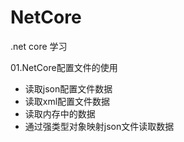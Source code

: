 # NetCore
.net core 学习

01.NetCore配置文件的使用

- 读取json配置文件数据
- 读取xml配置文件数据
- 读取内存中的数据
- 通过强类型对象映射json文件读取数据



